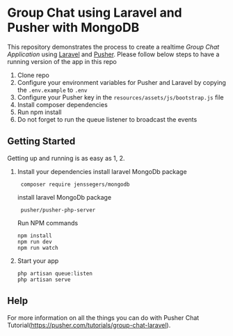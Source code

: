 # Group Chat using Laravel and Pusher with MongoDB

This repository demonstrates the process to create a realtime *Group Chat Application* using [Laravel](https://laravel.com/) and [Pusher](https://pusher.com/). Please follow below steps to have a running version of the app in this repo

1. Clone repo
2. Configure your environment variables for Pusher and Laravel by copying the `.env.example` to `.env`
3. Configure your Pusher key in the `resources/assets/js/bootstrap.js` file
4. Install composer dependencies
5. Run npm install
6. Do not forget to run the queue listener to broadcast the events

## Getting Started

Getting up and running is as easy as 1, 2.


1. Install your dependencies
   install laravel MongoDb package
   ```
    composer require jenssegers/mongodb
    ```
    
     install laravel MongoDb package
   ```
    pusher/pusher-php-server
    ```
    
    
    Run NPM commands
    ```
    npm install
    npm run dev
    npm run watch
    ```

2. Start your app

    ```
    php artisan queue:listen
    php artisan serve
    ```



## Help

For more information on all the things you can do with Pusher Chat Tutorial(https://pusher.com/tutorials/group-chat-laravel).
